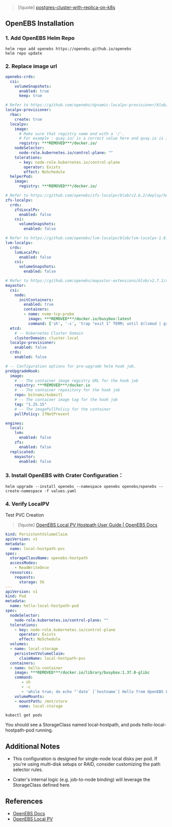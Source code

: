 > [!quote] [postgres-cluster-with-replica-on-k8s](https://medium.com/@rammurthys_32117/postgres-cluster-with-replica-on-k8s-7a676abb3828)

## OpenEBS Installation 

### 1. Add OpenEBS Helm Repo

```shell
helm repo add openebs https://openebs.github.io/openebs
helm repo update
```

### 2. Replace image url

```yaml
openebs-crds:
  csi:
    volumeSnapshots:
      enabled: true
      keep: true

# Refer to https://github.com/openebs/dynamic-localpv-provisioner/blob/HEAD/deploy/helm/charts/values.yaml for complete set of values.
localpv-provisioner:
  rbac:
    create: true
  localpv:
    image:
      # Make sure that registry name end with a '/'.
      # For example : quay.io/ is a correct value here and quay.io is incorrect
      registry: ***REMOVED***/docker.io/
    nodeSelector:
      node-role.kubernetes.io/control-plane: ""
    tolerations:
      - key: node-role.kubernetes.io/control-plane
        operator: Exists
        effect: NoSchedule
  helperPod:
    image:
      registry: ***REMOVED***/docker.io/

# Refer to https://github.com/openebs/zfs-localpv/blob/v2.6.2/deploy/helm/charts/values.yaml for complete set of values.
zfs-localpv:
  crds:
    zfsLocalPv:
      enabled: false
    csi:
      volumeSnapshots:
        enabled: false

# Refer to https://github.com/openebs/lvm-localpv/blob/lvm-localpv-1.6.2/deploy/helm/charts/values.yaml for complete set of values.
lvm-localpv:
  crds:
    lvmLocalPv:
      enabled: false
    csi:
      volumeSnapshots:
        enabled: false

# Refer to https://github.com/openebs/mayastor-extensions/blob/v2.7.1/chart/values.yaml for complete set of values.
mayastor:
  csi:
    node:
      initContainers:
        enabled: true
        containers:
        - name: nvme-tcp-probe
          image: ***REMOVED***/docker.io/busybox:latest
          command: ['sh', '-c', 'trap "exit 1" TERM; until $(lsmod | grep nvme_tcp &>/dev/null); do [ -z "$WARNED" ] && echo "nvme_tcp module not loaded..."; WARNED=1; sleep 60; done;']
  etcd:
    # -- Kubernetes Cluster Domain
    clusterDomain: cluster.local
  localpv-provisioner:
    enabled: false
  crds:
    enabled: false

# -- Configuration options for pre-upgrade helm hook job.
preUpgradeHook:
  image:
    # -- The container image registry URL for the hook job
    registry: ***REMOVED***/docker.io
    # -- The container repository for the hook job
    repo: bitnami/kubectl
    # -- The container image tag for the hook job
    tag: "1.25.15"
    # -- The imagePullPolicy for the container
    pullPolicy: IfNotPresent

engines:
  local:
    lvm:
      enabled: false
    zfs:
      enabled: false
  replicated:
    mayastor:
      enabled: false
```

### 3. Install OpenEBS with Crater Configuration：

```shell
helm upgrade --install openebs --namespace openebs openebs/openebs --create-namespace -f values.yaml
```

### 4. Verify LocalPV

Test PVC Creation

> [!quote] [OpenEBS Local PV Hostpath User Guide | OpenEBS Docs](https://openebs.io/docs/2.12.x/user-guides/localpv-hostpath)

```yaml
kind: PersistentVolumeClaim
apiVersion: v1
metadata:
  name: local-hostpath-pvc
spec:
  storageClassName: openebs-hostpath
  accessModes:
    - ReadWriteOnce
  resources:
    requests:
      storage: 5G
---
apiVersion: v1
kind: Pod
metadata:
  name: hello-local-hostpath-pod
spec:
  nodeSelector:
    node-role.kubernetes.io/control-plane: ""
  tolerations:
    - key: node-role.kubernetes.io/control-plane
      operator: Exists
      effect: NoSchedule
  volumes:
  - name: local-storage
    persistentVolumeClaim:
      claimName: local-hostpath-pvc
  containers:
  - name: hello-container
    image: ***REMOVED***/docker.io/library/busybox:1.37.0-glibc
    command:
       - sh
       - -c
       - 'while true; do echo "`date` [`hostname`] Hello from OpenEBS Local PV." >> /mnt/store/greet.txt; sleep $(($RANDOM % 5 + 300)); done'
    volumeMounts:
    - mountPath: /mnt/store
      name: local-storage
```
``` shell
kubectl get pods
```

You should see a StorageClass named local-hostpath, and pods hello-local-hostpath-pod running.

## Additional Notes
* This configuration is designed for single-node local disks per pod. If you're using multi-disk setups or RAID, consider customizing the path selector rules.

* Crater's internal logic (e.g. job-to-node binding) will leverage the StorageClass defined here.

## References
* [OpenEBS Docs](https://openebs.io/docs/next/)
* [OpenEBS Local PV](https://openebs.io/docs/next/localpv-hostpath.html)